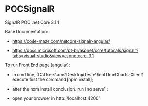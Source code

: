 # POCSignalR
SignalR POC .net Core 3.1.1

Base Documentation:

- https://code-maze.com/netcore-signalr-angular/

- https://docs.microsoft.com/pt-br/aspnet/core/tutorials/signalr?tabs=visual-studio&view=aspnetcore-3.1

To run Front End page (angular):

- in cmd line, (C:\Users\ams\Desktop\Teste\RealTImeCharts-Client) execute first the command [npm install];

- after the npm install conclusion, run [ng serve] ;

- open your browser in http://localhost:4200/